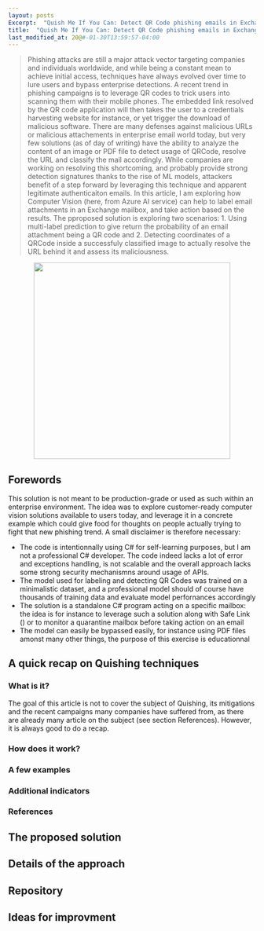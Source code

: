 ```yaml
---
layout: posts
Excerpt:  "Quish Me If You Can: Detect QR Code phishing emails in Exchange using computer vision"
title:  "Quish Me If You Can: Detect QR Code phishing emails in Exchange using computer vision"
last_modified_at: 20@#-01-30T13:59:57-04:00
---
```


> Phishing attacks are still a major attack vector targeting companies and individuals worldwide, and while being a constant mean to achieve initial access, techniques have always evolved over time to lure users and bypass enterprise detections. 
> A recent trend in phishing campaigns is to leverage QR codes to trick users into scanning them with their mobile phones. The embedded link resolved by the QR code application will then takes the user to a credentials harvesting website for instance, or yet trigger the download of malicious software. 
> There are many defenses against malicious URLs or malicious attachements in enterprise email world today, but very few solutions (as of day of writing) have the ability to analyze the content of an image or PDF file to detect usage of QRCode, resolve the URL and classify the mail accordingly.
> While companies are working on resolving this shortcoming, and probably provide strong detection signatures thanks to the rise of ML models, attackers benefit of a step forward by leveraging this technique and apparent legitimate authenticaiton emails. 
> In this article, I am exploring how Computer Vision (here, from Azure AI service) can help to label email attachments in an Exchange mailbox, and take action based on the results. 
> The pproposed solution is exploring two scenarios: 1. Using multi-label prediction to give return the probability of an email attachment being a QR code and 2. Detecting coordinates of a QRCode inside a successfuly classified image to actually resolve the URL behind it and assess its maliciousness.

<div style="text-align:center">
<img src="https://i.pinimg.com/736x/2c/ef/ed/2cefed8eff6c9389d9322c1e1d6ebebc--marvel.jpg" width="400px" />
</div>

## Forewords

This solution is not meant to be production-grade or used as such within an enterprise environment. The idea was to explore customer-ready computer vision solutions available to users today, and leverage it in a concrete example which could give food for thoughts on people actually trying to fight that new phishing trend. 
A small disclaimer is therefore necessary:
- The code is intentionnally using C# for self-learning purposes, but I am not a professional C# developer. The code indeed lacks a lot of error and exceptions handling, is not scalable and the overall approach lacks some strong security mechanismns around usage of APIs.
- The model used for labeling and detecting QR Codes was trained on a minimalistic dataset, and a professional model should of course have thousands of training data and evaluate model perfornances accordingly
- The solution is a standalone C# program acting on a specific mailbox: the idea is for instance to leverage such a solution along with Safe Link () or to monitor a quarantine mailbox before taking action on an email
- The model can easily be bypassed easily, for instance using PDF files amonst many other things, the purpose of this exercise is educationnal

## A quick recap on Quishing techniques

### What is it?

The goal of this article is not to cover the subject of Quishing, its mitigations and the recent campaigns many companies have suffered from, as there are already many article on the subject (see section References). However, it is always good to do a recap. 

### How does it work?
### A few examples
### Additional indicators 
### References

## The proposed solution

## Details of the approach 

## Repository 

## Ideas for improvment 
